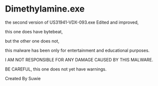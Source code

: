 # Dimethylamine.exe

the second version of US31941-VDX-093.exe Edited and improved, 

this one does have bytebeat, 

but the other one does not, 

this malware has been only for entertainment and educational purposes. 

I AM NOT RESPONSIBLE FOR ANY DAMAGE CAUSED BY THIS MALWARE.

BE CAREFUL, this one does not yet have warnings.

Created By Suwie 
